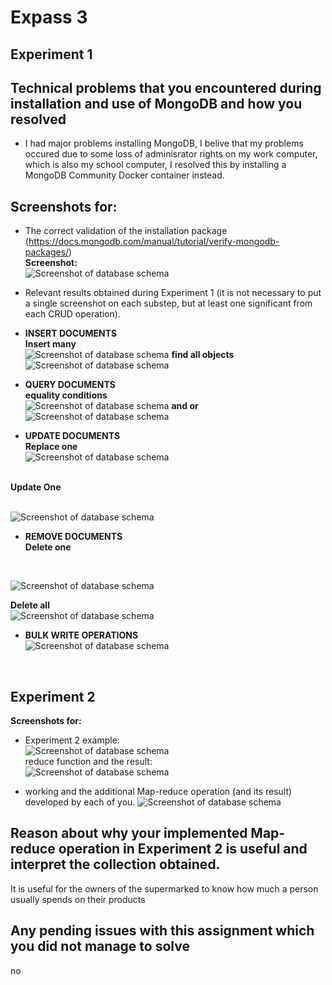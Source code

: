 # Expass 3
## <b>Experiment 1</b>
## Technical problems that you encountered during installation and use of MongoDB and how you resolved
- I had major problems installing MongoDB, I belive that my problems occured due to some loss of adminisrator rights on my work computer, which is also my school computer, I resolved this by installing a MongoDB Community Docker container instead.

## Screenshots for:

- The correct validation of the installation package (https://docs.mongodb.com/manual/tutorial/verify-mongodb-packages/)
<br><b>Screenshot:</b><br>
![Screenshot of database schema](./checksum.png?raw=true)

- Relevant results obtained during Experiment 1 (it is not necessary to put a single screenshot on each substep, but at least one significant from each CRUD operation).<br>
- <b>INSERT DOCUMENTS</b><br>
<b>Insert many</b><br>
![Screenshot of database schema](./insertMany.png?raw=true)
<b>find all objects</b><br>
![Screenshot of database schema](./findAllObjects.png?raw=true)

- <b>QUERY DOCUMENTS</b><br>
<b>equality conditions</b><br>
![Screenshot of database schema](./equality_condition.png?raw=true)
<b>and or</b><br>
![Screenshot of database schema](./and_or.png?raw=true)

- <b>UPDATE DOCUMENTS</b><br>
<b>Replace one</b><br>
![Screenshot of database schema](./replace_one.png?raw=true)
<br>
<b>Update One</b><br>
<br>

![Screenshot of database schema](./updateOne.png?raw=true)

- <b>REMOVE DOCUMENTS</b><br>
<b>Delete one</b><br>
<br>

![Screenshot of database schema](./delete_one.png?raw=true)
<br>

<b>Delete all</b><br>
![Screenshot of database schema](./delete_all.png?raw=true)

- <b>BULK WRITE OPERATIONS</b><br>
![Screenshot of database schema](./bulk_write.png?raw=true)

<br>

## <b>Experiment 2</b>
<b>Screenshots for:</b><br>
- Experiment 2 example:<br>
![Screenshot of database schema](./map_function1.png?raw=true)
<br>reduce function and the result:<br>
![Screenshot of database schema](./map_function1.png?raw=true)

-  working and the additional Map-reduce operation (and its result) developed by each of you.
![Screenshot of database schema](./my_own.png?raw=true)

## Reason about why your implemented Map-reduce operation in Experiment 2 is useful and interpret the collection obtained.
It is useful for the owners of the supermarked to know how much a person usually spends on their products

## Any pending issues with this assignment which you did not manage to solve
no
